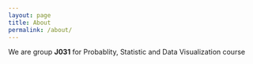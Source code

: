 ```yaml
---
layout: page
title: About
permalink: /about/
---
```


We are group <b>J031</b> for Probablity, Statistic and Data Visualization course